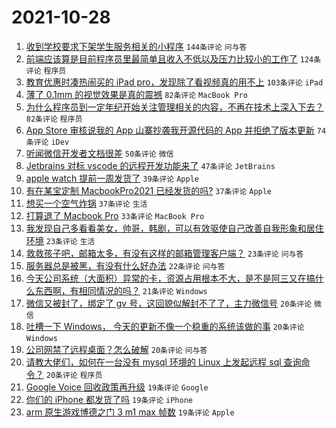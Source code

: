# 2021-10-28

1. [收到学校要求下架学生服务相关的小程序](https://www.v2ex.com/t/811121) `144条评论` `问与答`
1. [前端应该算是目前程序员里最简单且收入不低以及压力比较小的工作了](https://www.v2ex.com/t/811122) `124条评论` `程序员`
1. [教育优惠时凑热闹买的 iPad pro，发现除了看视频真的用不上](https://www.v2ex.com/t/811128) `103条评论` `iPad`
1. [薄了 0.1mm 的视觉效果是真的震撼](https://www.v2ex.com/t/811201) `82条评论` `MacBook Pro`
1. [为什么程序员到一定年纪开始关注管理相关的内容，不再在技术上深入下去？](https://www.v2ex.com/t/811237) `82条评论` `程序员`
1. [App Store 审核说我的 App 山寨抄袭我开源代码的 App 并拒绝了版本更新](https://www.v2ex.com/t/811123) `74条评论` `iDev`
1. [听闻微信开发者文档很差](https://www.v2ex.com/t/811162) `50条评论` `微信`
1. [Jetbrains 对标 vscode 的远程开发功能来了](https://www.v2ex.com/t/811333) `47条评论` `JetBrains`
1. [apple watch 提前一周发货了](https://www.v2ex.com/t/811144) `39条评论` `Apple`
1. [有在某宝定制 MacbookPro2021 已经发货的吗?](https://www.v2ex.com/t/811130) `37条评论` `Apple`
1. [想买一个空气炸锅](https://www.v2ex.com/t/811255) `37条评论` `生活`
1. [打算退了 Macbook Pro](https://www.v2ex.com/t/811367) `33条评论` `MacBook Pro`
1. [我发现自己多看看美女，帅哥，韩剧，可以有效驱使自己改善自我形象和居住环境](https://www.v2ex.com/t/811218) `23条评论` `生活`
1. [救救孩子吧，邮箱太多，有没有这样的邮箱管理客户端？](https://www.v2ex.com/t/811176) `23条评论` `问与答`
1. [服务器总是被黑，有没有什么好办法](https://www.v2ex.com/t/811371) `22条评论` `问与答`
1. [今天公司系统（大面积）异常的卡，资源占用根本不大，是不是阿三又在搞什么东西啊，有相同情况的吗？](https://www.v2ex.com/t/811263) `21条评论` `Windows`
1. [微信又被封了，绑定了 gv 号，这回貌似解封不了了，主力微信号](https://www.v2ex.com/t/811304) `20条评论` `微信`
1. [吐槽一下 Windows， 今天的更新不像一个稳重的系统该做的事](https://www.v2ex.com/t/811220) `20条评论` `Windows`
1. [公司网禁了远程桌面？怎么破解](https://www.v2ex.com/t/811206) `20条评论` `问与答`
1. [请教大佬们，如何在一台没有 mysql 环境的 Linux 上发起远程 sql 查询命令？](https://www.v2ex.com/t/811158) `20条评论` `程序员`
1. [Google Voice 回收政策再升级](https://www.v2ex.com/t/811326) `19条评论` `Google`
1. [你们的 iPhone 都发货了吗](https://www.v2ex.com/t/811320) `19条评论` `iPhone`
1. [arm 原生游戏博德之门 3 m1 max 帧数](https://www.v2ex.com/t/811292) `19条评论` `Apple`
